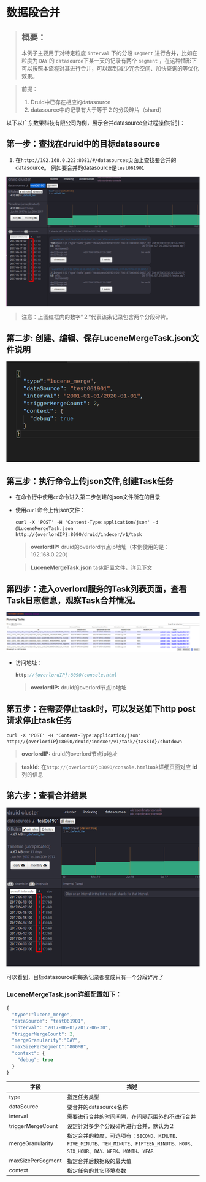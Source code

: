 # 数据段合并

> ## 概要：  
> 本例子主要用于对特定粒度 `interval` 下的分段 `segment` 进行合并，比如在粒度为 `DAY` 的 `datasource`下某一天的记录有两个 `segment` ，在这种情形下可以按照本流程对其进行合并，可以起到减少冗余空间、加快查询的等优化效果。

> 前提：
  > 1. Druid中已存在相应的datasource　
  > 2. datasource中的记录有大于等于２的分段碎片（shard）
  

以下以广东数果科技有限公司为例，展示合并datasource全过程操作指引：

## 第一步：查找在druid中的目标datasource

1. 在`http://192.168.0.222:8081/#/datasources`页面上查找要合并的 datasource。
例如要合并的datasource是`test061901`

![](/assets/datamerge/before__test061901.png)

> 注意：上图红框内的数字”２“代表该条记录包含两个分段碎片。

## 第二步: 创建、编辑、保存LuceneMergeTask.json文件说明

![](/assets/datamerge/LuceneMergeTask.png)

## 第三步：执行命令上传json文件,创建Task任务

- 在命令行中使用`cd`命令进入第二步创建的json文件所在的目录
- 使用`curl`命令上传json文件：

  ```shell
  curl -X 'POST' -H 'Content-Type:application/json' -d @LuceneMergeTask.json http://{overlordIP}:8090/druid/indexer/v1/task
  ```

   > **overlordIP:** druid的overlord节点ip地址（本例使用的是：192.168.0.220）

   > **LuceneMergeTask.json** task配置文件，详见下文

## 第四步：进入overlord服务的Task列表页面，查看Task日志信息，观察Task合并情况。

![](/assets/datamerge/task_list.png)

- 访问地址：
  ```javascript
  http://{overlordIP}:8090/console.html
  ```

  > **overlordIP:** druid的overlord节点ip地址

## 第五步：在需要停止task时，可以发送如下http post请求停止task任务

  ```shell
  curl -X 'POST' -H 'Content-Type:application/json' http://{overlordIP}:8090/druid/indexer/v1/task/{taskId}/shutdown
  ```

  > **overlordIP:** druid的overlord节点ip地址

  > **taskId:** 在`http://{overlordIP}:8090/console.html`task详细页面对应 **id** 列的信息

## 第六步：查看合并结果

![](/assets/datamerge/merge_result.png)

可以看到，目标datasource的每条记录都变成只有一个分段碎片了

### LuceneMergeTask.json详细配置如下：
```javascript
{
  "type":"lucene_merge",
  "dataSource": "test061901",  
  "interval": "2017-06-01/2017-06-30",
  "triggerMergeCount": 2,
  "mergeGranularity":"DAY",
  "maxSizePerSegment":"800MB",
  "context": {
    "debug": true
  }   
}
```

字段 | 描述　
--- | ---
type | 指定任务类型
dataSource | 要合并的datasource名称
interval　| 需要进行合并的时间间隔，在间隔范围外的不进行合并
triggerMergeCount |  设定针对多少个分段碎片进行合并，默认为２
mergeGranularity | 指定合并的粒度，可选项有：`SECOND`、`MINUTE`、`FIVE_MINUTE`、`TEN_MINUTE`、`FIFTEEN_MINUTE`、`HOUR`、`SIX_HOUR`、`DAY、WEEK`、`MONTH`、`YEAR`
maxSizePerSegment | 指定合并后数据段的最大值
context　| 指定任务的其它环境参数


